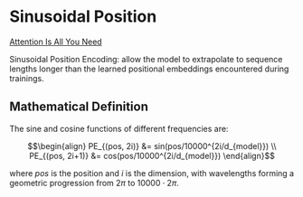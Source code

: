# Sinusoidal Position
[Attention Is All You Need](https://proceedings.neurips.cc/paper/2017/file/3f5ee243547dee91fbd053c1c4a845aa-Paper.pdf)

Sinusoidal Position Encoding: allow the model to extrapolate to sequence lengths longer than the learned positional embeddings encountered during trainings.

## Mathematical Definition
The sine and cosine functions of different frequencies are:
```math
\begin{align}
PE_{(pos, 2i)} &= sin(pos/10000^{2i/d_{model}}) \\
PE_{(pos, 2i+1)} &= cos(pos/10000^{2i/d_{model}})
\end{align}
```
where $pos$ is the position and $i$ is the dimension, with wavelengths forming a geometric progression from $2\pi$ to $10000\cdot 2\pi$.
